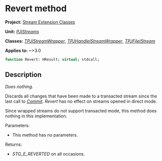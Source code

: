 # Revert method

**Project:** [Stream Extension Classes](../API.md)

**Unit:** [_PJIStreams_](./PJIStreams.md)

**Classes:** [_TPJIStreamWrapper_](./TPJIStreamWrapper.md), [_TPJHandleIStreamWrapper_](./TPJHandleIStreamWrapper.md), [_TPJFileIStream_](./TPJFileIStream.md)

**Applies to:** ~>3.0

```pascal
function Revert: HResult; virtual; stdcall;
```

## Description

_Does nothing._

Discards all changes that have been made to a transacted stream since the last call to [_Commit_](TPJIStreamWrapper-Commit.md). _Revert_ has no effect on streams opened in direct mode.

Since wrapped streams do not support transacted mode, this method does nothing in this implementation.

Parameters:

* This method has no parameters.

Returns:

* _STG_E_REVERTED_ on all occasions.
